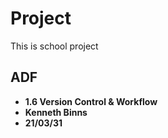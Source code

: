 # Project
This is school project
##  ADF 

* __1.6 Version Control & Workflow__ 
* __Kenneth Binns__
* __21/03/31__
